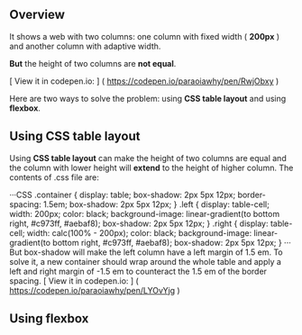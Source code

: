 ## Overview
It shows a web with two columns: one column with fixed width ( __200px__ ) and another column with adaptive width.

__But__ the height of two columns are __not equal__.

[ View it in codepen.io: ] ( https://codepen.io/paraoiawhy/pen/RwjObxy )

Here are two ways to solve the problem: using __CSS table layout__ and using __flexbox__.
## Using __CSS table layout__
Using __CSS table layout__ can make the height of two columns are equal and the column with lower height will __extend__ to the height of higher column. The contents of 
.css file are:

···CSS
.container {
    display: table;
    box-shadow: 2px 5px 12px;
    border-spacing: 1.5em;
    box-shadow: 2px 5px 12px;
}
.left {
    display: table-cell;
    width: 200px;
    color: black;
    background-image: linear-gradient(to bottom right, #c973ff, #aebaf8);
    box-shadow: 2px 5px 12px;
}
.right {
    display: table-cell;
    width: calc(100% - 200px);
    color: black;
    background-image: linear-gradient(to bottom right, #c973ff, #aebaf8);
    box-shadow: 2px 5px 12px;
}
···
But box-shadow will make the left column have a left margin of 1.5 em. 
To solve it, a new container should wrap around the whole table and apply a left and right margin of -1.5 em to counteract the 1.5 em of the border spacing.
[ View it in codepen.io: ] ( https://codepen.io/paraoiawhy/pen/LYOvYjg )
## Using flexbox
